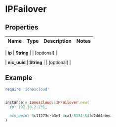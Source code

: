 # IPFailover

## Properties

| Name | Type | Description | Notes |
| ---- | ---- | ----------- | ----- |

| **ip** | **String** |  | [optional] |

| **nic_uuid** | **String** |  | [optional] |

## Example

```ruby
require 'ionoscloud'


instance = Ionoscloud::IPFailover.new(
  ip: 192.18.2.231,

  nic_uuid: 3c11273c-b3e1-4ca3-8134-84fd2dd4ebec
)
```

